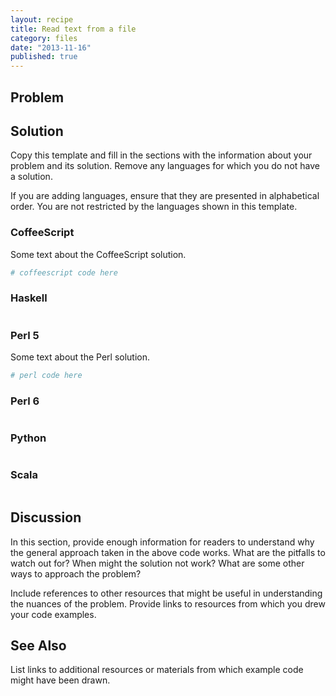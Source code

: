 ```yaml
---
layout: recipe
title: Read text from a file
category: files
date: "2013-11-16"
published: true
---
```

## Problem



## Solution

Copy this template and fill in the sections with the information about your
problem and its solution. Remove any languages for which you do not have a
solution.

If you are adding languages, ensure that they are presented in alphabetical
order. You are not restricted by the languages shown in this template.

### CoffeeScript

Some text about the CoffeeScript solution.

```coffeescript
# coffeescript code here
```

### Haskell

```haskell

```

### Perl 5

Some text about the Perl solution.

```perl
# perl code here
```

### Perl 6

```perl

```

### Python

```python

```

### Scala

```scala

```


## Discussion

In this section, provide enough information for readers to understand why the
general approach taken in the above code works. What are the pitfalls to watch
out for? When might the solution not work? What are some other ways to
approach the problem?

Include references to other resources that might be useful in understanding
the nuances of the problem. Provide links to resources from which you drew
your code examples.

## See Also

List links to additional resources or materials from which example code might
have been drawn.
